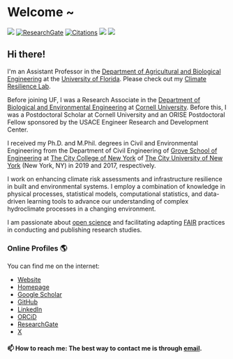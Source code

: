 # Welcome ~
![](https://komarev.com/ghpvc/?username=nassernajibi&color=orange&label=Profile+views)
[![ResearchGate](https://img.shields.io/badge/Research-Gate-sucess?style=flat&logo=researchgate)](https://www.researchgate.net/profile/Nasser-Najibi) 
[![Citations](https://img.shields.io/badge/Google%20Scholar-Citations-blue?style=flat&logo=Google%20Scholar)](https://scholar.google.com/citations?user=0WHw-1MAAAAJ&hl=en)
<img src="https://img.shields.io/badge/Focus-ClimateRisk-brightgreen" />
<img src="https://img.shields.io/badge/Focus-WaterSystems-brightgreen" />

## Hi there!

I'm an Assistant Professor in the <a href="https://abe.ufl.edu/" target="_blank">Department of Agricultural and Biological Engineering</a> at the <a href="https://www.ufl.edu/" target="_blank">University of Florida</a>. Please check out my <a href="https://nassernajibi.github.io/lab" target="_blank">Climate Resilience Lab</a>.

Before joining UF, I was a Research Associate in the <a href="https://cals.cornell.edu/biological-environmental-engineering" target="_blank">Department of Biological and Environmental Engineering</a> at <a href="https://www.cornell.edu/" target="_blank">Cornell University</a>. Before this, I was a Postdoctoral Scholar at Cornell University and an ORISE Postdoctoral Fellow sponsored by the USACE Engineer Research and Development Center.

I received my Ph.D. and M.Phil. degrees in Civil and Environmental Engineering from the Department of Civil Engineering of <a href="https://www.ccny.cuny.edu/engineering" target="_blank">Grove School of Engineering</a> at <a href="https://www.ccny.cuny.edu/" target="_blank">The City College of New York</a> of <a href="https://www.cuny.edu/" target="_blank">The City University of New York</a> (New York, NY) in 2019 and 2017, respectively.

I work on enhancing climate risk assessments and infrastructure resilience in built and environmental systems. I employ a combination of knowledge in physical processes, statistical models, computational statistics, and data-driven learning tools to advance our understanding of complex hydroclimate processes in a changing environment.

I am passionate about <a href="https://nasa.github.io/Transform-to-Open-Science/" target="_blank">open science</a> and facilitating adapting <a href="https://www.go-fair.org/fair-principles/" target="_blank">FAIR</a> practices in conducting and publishing research studies.

### Online Profiles 🌎

You can find me on the internet:

* <a href="https://abe.ufl.edu/people/faculty/nasser-najibi/" target="_blank">Website</a>
* <a href="https://nassernajibi.com/" target="_blank">Homepage</a>
* <a href="https://scholar.google.com/citations?user=0WHw-1MAAAAJ&hl=en" target="_blank">Google Scholar</a>
* <a href="https://github.com/nassernajibi" target="_blank">GitHub</a>
* <a href="https://www.linkedin.com/in/nassernajibi/" target="_blank">LinkedIn</a>
* <a href="https://orcid.org/0000-0002-0515-7192" target="_blank">ORCiD</a>
* <a href="https://www.researchgate.net/profile/Nasser-Najibi" target="_blank">ResearchGate</a>
* <a href="https://twitter.com/NasserNajibi" target="_blank">X</a>

#### 📫 How to reach me: The best way to contact me is through <a href="mailto:nnajibi@ufl.edu">email</a>.
